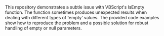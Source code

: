 This repository demonstrates a subtle issue with VBScript's IsEmpty function.  The function sometimes produces unexpected results when dealing with different types of 'empty' values. The provided code examples show how to reproduce the problem and a possible solution for robust handling of empty or null parameters.